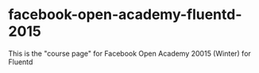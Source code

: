 # facebook-open-academy-fluentd-2015
This is the "course page" for Facebook Open Academy 20015 (Winter) for Fluentd
